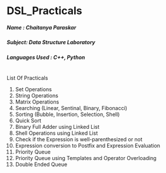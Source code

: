 # DSL_Practicals
##### Name : Chaitanya Paraskar<br>
##### Subject: Data Structure Laboratory<br>
##### Languages Used : C++, Python<be>
#
List Of Practicals
1. Set Operations
2. String Operations
3. Matrix Operations
4. Searching (Linear, Sentinal, Binary, Fibonacci)
5. Sorting (Bubble, Insertion, Selection, Shell)
6. Quick Sort
7. Binary Full Adder using Linked List
8. Shell Operations using Linked List
9. Check if the Expression is well-parenthesized or not
10. Expression conversion to Postfix and Expression Evaluation
11. Priority Queue
12. Priority Queue using Templates and Operator Overloading
13. Double Ended Queue
